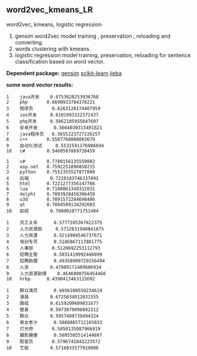## word2vec_kmeans_LR
word2vec, kmeans, logistic regression
1. gensim word2vec model training , preservation , reloading and converting.
2. words clustering with kmeans.
3. logistic regression model training, preservation, reloading for sentence classification based on word vector.

**Dependent package:**
[gensim](https://radimrehurek.com/gensim/)
[scikit-learn](http://scikit-learn.org/stable/)
[jieba](https://github.com/fxsjy/jieba)

**some word vector results:**

    1    java开发    0.6753628253936768
    2    php       0.6690933704376221
    3    程序员       0.6263120174407959
    4    ios开发     0.6101993322372437
    5    php开发     0.5862185955047607
    6    安卓开发      0.5664030313491821
    7    java程序员   0.5655223727226257
    8    c++       0.5587760806083679
    9    自动化测试     0.5531591176986694
    10   c#        0.5460507869720459

    1    c#        0.7780156135559082
    2    asp.net   0.7592251896858215
    3    python    0.7552355527877808
    4    后端        0.7228183746337891
    5    html      0.7221277356147766
    6    lua       0.7180061340332031
    7    delphi    0.7093928456306458
    8    u3d       0.7091572284698486
    9    qt        0.7084509134292603
    10   前段        0.7080010771751404

    1    员工关系      0.5777395367622375
    2    人力资源部     0.5712631940841675
    3    人力资源      0.5214904546737671
    4    培训专员      0.5186867117881775
    5    人事部       0.5120692253112793
    6    招聘主管      0.5031419992446899
    7    招聘助理      0.49358999729156494
    8    人资        0.47089171409606934
    9    人力资源助理    0.4646800756454468
    10   hrbp      0.4390413463115692

    1    群众演员      0.6856100559234619
    2    演員        0.6725834012031555
    3    跟组        0.6159209609031677
    4    替身        0.5973879098892212
    5    群众        0.5957409739494324
    6    男女老少      0.5860865712165833
    7    灯光师       0.5850135087966919
    8    摄影摄像      0.5805505514144897
    9    配音员       0.5796741843223572
    10   艺助        0.5716033577919006
